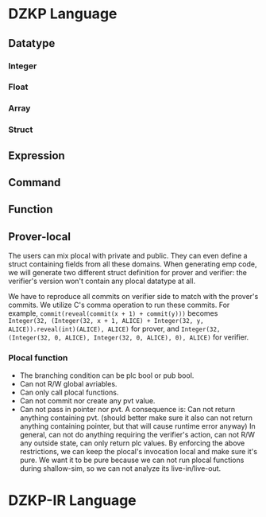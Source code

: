 # DZKP Language

## Datatype

### Integer

### Float

### Array

### Struct

## Expression

## Command

## Function

## Prover-local
The users can mix plocal with private and public. They can even define a struct containing fields from all these domains.
When generating emp code, we will generate two different struct definition for prover and verifier: the verifier's version won't contain any plocal datatype at all.

We have to reproduce all commits on verifier side to match with the prover's commits. We utilize C's comma operation to run these commits. For example, `commit(reveal(commit(x + 1) + commit(y)))` becomes `Integer(32, (Integer(32, x + 1, ALICE) + Integer(32, y, ALICE)).reveal(int)(ALICE), ALICE)` for prover, and `Integer(32, (Integer(32, 0, ALICE), Integer(32, 0, ALICE), 0), ALICE)` for verifier.

### Plocal function
* The branching condition can be plc bool or pub bool.
* Can not R/W global avriables.
* Can only call plocal functions.
* Can not commit nor create any pvt value.
* Can not pass in pointer nor pvt.
A consequence is: Can not return anything containing pvt. (should better make sure it also can not return anything containing pointer, but that will cause runtime error anyway)
In general, can not do anything requiring the verifier's action, can not R/W any outside state, can only return plc values.
By enforcing the above restrictions, we can keep the plocal's invocation local and make sure it's pure.
We want it to be pure because we can not run plocal functions during shallow-sim, so we can not analyze its live-in/live-out.

# DZKP-IR Language